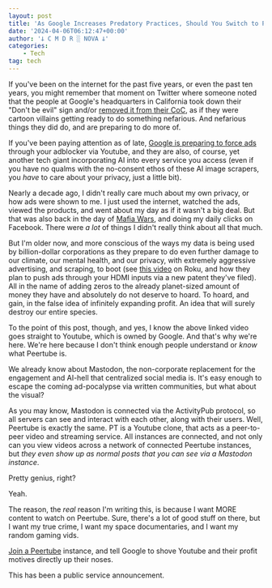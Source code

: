 ```yaml
---
layout: post
title: 'As Google Increases Predatory Practices, Should You Switch to Peertube?'
date: '2024-04-06T06:12:47+00:00'
author: '𐕣 C M D R ░ NOVA 𐕣'
categories:
    - Tech
tag: tech
---
```


<!-- wp:paragraph -->
<p>If you've been on the internet for the past five years, or even the past ten years, you might remember that moment on Twitter where someone noted that the people at Google's headquarters in California took down their "Don't be evil" sign and/or <a href="https://gizmodo.com/google-removes-nearly-all-mentions-of-dont-be-evil-from-1826153393" target="_blank" rel="noreferrer noopener">removed it from their CoC</a>, as if they were cartoon villains getting ready to do something nefarious. And nefarious things they did do, and are preparing to do more of.</p>
<!-- /wp:paragraph -->

<!-- wp:paragraph -->
<p>If you've been paying attention as of late, <a href="https://gizmodo.com/youtube-threatens-to-cut-off-ad-blocker-users-after-jus-1850594899" target="_blank" rel="noreferrer noopener">Google is preparing to force ads</a> through your adblocker via Youtube, and they are also, of course, yet another tech giant incorporating AI into every service you access (even if you have no qualms with the no-consent ethos of these AI image scrapers, you <em>have</em> to care about your privacy, just a little bit).</p>
<!-- /wp:paragraph -->

<!-- wp:paragraph -->
<p>Nearly a decade ago, I didn't really care much about my own privacy, or how ads were shown to me. I just used the internet, watched the ads, viewed the products, and went about my day as if it wasn't a big deal. But that was also back in the day of <a href="https://en.wikipedia.org/wiki/Mafia_Wars" target="_blank" rel="noreferrer noopener">Mafia Wars</a>, and doing my daily clicks on Facebook. There were <em>a lot</em> of things I didn't really think about all that much.</p>
<!-- /wp:paragraph -->

<!-- wp:paragraph -->
<p>But I'm older now, and more conscious of the ways my data is being used by billion-dollar corporations as they prepare to do even further damage to our climate, our mental health, and our privacy, with extremely aggressive advertising, and scraping, to boot (see <a href="https://youtu.be/narqU0RruJY?si=kJyP7anB8qyo54OT" target="_blank" rel="noreferrer noopener">this video</a> on Roku, and how they plan to push ads through your HDMI inputs via a new patent they've filed). All in the name of adding zeros to the already planet-sized amount of money they have and absolutely do not deserve to hoard. To hoard, and gain, in the false idea of infinitely expanding profit. An idea that will surely destroy our entire species.</p>
<!-- /wp:paragraph -->

<!-- wp:paragraph -->
<p>To the point of this post, though, and yes, I know the above linked video goes straight to Youtube, which is owned by Google. And that's why we're here. We're here because I don't think enough people understand or <em>know</em> what Peertube is.</p>
<!-- /wp:paragraph -->

<!-- wp:paragraph -->
<p>We already know about Mastodon, the non-corporate replacement for the engagement and AI-hell that centralized social media is. It's easy enough to escape the coming ad-pocalypse via written communities, but what about the visual?</p>
<!-- /wp:paragraph -->

<!-- wp:paragraph -->
<p>As you may know, Mastodon is connected via the ActivityPub protocol, so all servers can see and interact with each other, along with their users. Well, Peertube is exactly the same. PT is a Youtube clone, that acts as a peer-to-peer video and streaming service. All instances are connected, and not only can you view videos across a network of connected Peertube instances, but <em>they even show up as normal posts that you can see via a Mastodon instance</em>.</p>
<!-- /wp:paragraph -->

<!-- wp:paragraph -->
<p>Pretty genius, right?</p>
<!-- /wp:paragraph -->

<!-- wp:paragraph -->
<p>Yeah.</p>
<!-- /wp:paragraph -->

<!-- wp:paragraph -->
<p>The reason, the <em>real</em> reason I'm writing this, is because I want MORE content to watch on Peertube. Sure, there's a lot of good stuff on there, but I want my true crime, I want my space documentaries, and I want my random gaming vids.</p>
<!-- /wp:paragraph -->

<!-- wp:paragraph -->
<p><a href="https://joinpeertube.org/en_US" target="_blank" rel="noreferrer noopener">Join a Peertube</a> instance, and tell Google to shove Youtube and their profit motives directly up their noses.</p>
<!-- /wp:paragraph -->

<!-- wp:paragraph -->
<p>This has been a public service announcement.</p>
<!-- /wp:paragraph -->